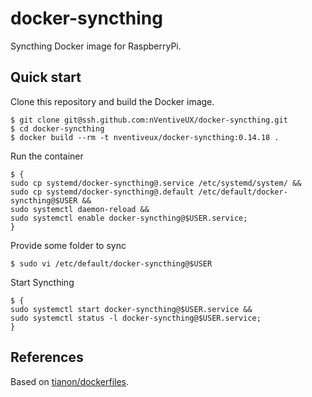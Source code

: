 # docker-syncthing

Syncthing Docker image for RaspberryPi.

## Quick start

Clone this repository and build the Docker image.

```shell
$ git clone git@ssh.github.com:nVentiveUX/docker-syncthing.git
$ cd docker-syncthing
$ docker build --rm -t nventiveux/docker-syncthing:0.14.18 .
```

Run the container

```shell
$ {
sudo cp systemd/docker-syncthing@.service /etc/systemd/system/ &&
sudo cp systemd/docker-syncthing@.default /etc/default/docker-syncthing@$USER &&
sudo systemctl daemon-reload &&
sudo systemctl enable docker-syncthing@$USER.service;
}
```

Provide some folder to sync

```shell
$ sudo vi /etc/default/docker-syncthing@$USER
```

Start Syncthing

```shell
$ {
sudo systemctl start docker-syncthing@$USER.service &&
sudo systemctl status -l docker-syncthing@$USER.service;
}
```

## References

Based on [tianon/dockerfiles](https://github.com/tianon/dockerfiles).
